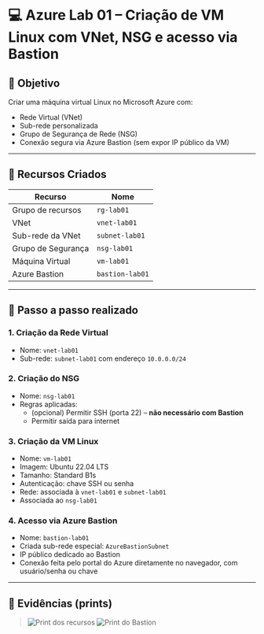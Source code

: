 # 💻 Azure Lab 01 – Criação de VM Linux com VNet, NSG e acesso via Bastion

## 🎯 Objetivo

Criar uma máquina virtual Linux no Microsoft Azure com:
- Rede Virtual (VNet)
- Sub-rede personalizada
- Grupo de Segurança de Rede (NSG)
- Conexão segura via Azure Bastion (sem expor IP público da VM)

---

## 🔧 Recursos Criados

| Recurso              | Nome              |
|----------------------|-------------------|
| Grupo de recursos    | `rg-lab01`        |
| VNet                 | `vnet-lab01`      |
| Sub-rede da VNet     | `subnet-lab01`    |
| Grupo de Segurança   | `nsg-lab01`       |
| Máquina Virtual      | `vm-lab01`        |
| Azure Bastion        | `bastion-lab01`   |

---

## 🧪 Passo a passo realizado

### 1. Criação da Rede Virtual
- Nome: `vnet-lab01`
- Sub-rede: `subnet-lab01` com endereço `10.0.0.0/24`

### 2. Criação do NSG
- Nome: `nsg-lab01`
- Regras aplicadas:
  - (opcional) Permitir SSH (porta 22) – **não necessário com Bastion**
  - Permitir saída para internet

### 3. Criação da VM Linux
- Nome: `vm-lab01`
- Imagem: Ubuntu 22.04 LTS
- Tamanho: Standard B1s
- Autenticação: chave SSH ou senha
- Rede: associada à `vnet-lab01` e `subnet-lab01`
- Associada ao `nsg-lab01`

### 4. Acesso via Azure Bastion
- Nome: `bastion-lab01`
- Criada sub-rede especial: `AzureBastionSubnet`
- IP público dedicado ao Bastion
- Conexão feita pelo portal do Azure diretamente no navegador, com usuário/senha ou chave

---

## 📸 Evidências (prints)

>![Print dos recursos](img/print02.png)
![Print do Bastion](img/print01.png)
